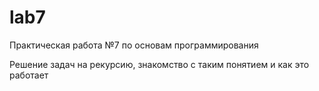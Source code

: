 # lab7
Практическая работа №7 по основам программирования

Решение задач на рекурсию, знакомство с таким понятием и как это работает
